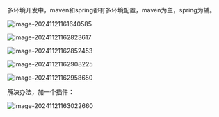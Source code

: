  多环境开发中，maven和spring都有多环境配置，maven为主，spring为辅。

![image-20241121161640585](D:\md_image\image-20241121161640585.png)

![image-20241121162823617](D:\md_image\image-20241121162823617.png)

![image-20241121162852453](D:\md_image\image-20241121162852453.png)

 ![image-20241121162908225](D:\md_image\image-20241121162908225.png)

 ![image-20241121162958650](D:\md_image\image-20241121162958650.png)

解决办法，加一个插件：

 ![image-20241121163022660](D:\md_image\image-20241121163022660.png)